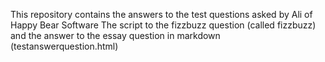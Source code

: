  This repository contains the answers to the test questions asked by Ali of Happy Bear Software
 The script to the fizzbuzz question (called fizzbuzz) and the answer to the essay question in markdown (testanswerquestion.html)
